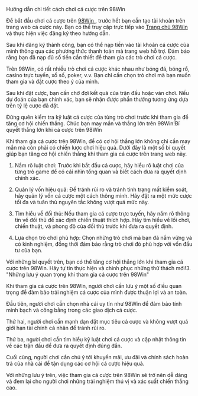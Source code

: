 Hướng dẫn chi tiết cách chơi cá cược trên 98Win

Để bắt đầu chơi cá cược trên <a href="https://98win.taxi/">98Win </a>, trước hết bạn cần tạo tài khoản trên trang web cá cược này. Bạn có thể truy cập trực tiếp vào <a href="https://98win.taxi/">Trang chủ 98Win </a> và thực hiện việc đăng ký theo hướng dẫn.

Sau khi đăng ký thành công, bạn có thể nạp tiền vào tài khoản cá cược của mình thông qua các phương thức thanh toán mà trang web hỗ trợ. Đảm bảo rằng bạn đã nạp đủ số tiền cần thiết để tham gia các trò chơi cá cược.

Trên 98Win, có rất nhiều trò chơi cá cược khác nhau như bóng đá, bóng rổ, casino trực tuyến, xổ số, poker, v.v. Bạn chỉ cần chọn trò chơi mà bạn muốn tham gia và đặt cược theo ý của mình.

Sau khi đặt cược, bạn cần chờ đợi kết quả của trận đấu hoặc ván chơi. Nếu dự đoán của bạn chính xác, bạn sẽ nhận được phần thưởng tương ứng dựa trên tỷ lệ cược đã đặt.

Đừng quên kiểm tra kỹ luật cá cược của từng trò chơi trước khi tham gia để tăng cơ hội chiến thắng. Chúc bạn may mắn và thắng lớn trên 98Win!Bí quyết thắng lớn khi cá cược trên 98Win

Khi tham gia cá cược trên 98Win, để có cơ hội thắng lớn không chỉ cần may mắn mà còn phải có chiến lược chơi hiệu quả. Dưới đây là một số bí quyết giúp bạn tăng cơ hội chiến thắng khi tham gia cá cược trên trang web này.

1. Nắm rõ luật chơi: Trước khi bắt đầu cá cược, hãy hiểu rõ luật chơi của từng trò game để có cái nhìn tổng quan và biết cách đưa ra quyết định chính xác.

2. Quản lý vốn hiệu quả: Để tránh rủi ro và tránh tình trạng mất kiểm soát, hãy quản lý vốn cá cược một cách thông minh. Hãy đặt ra một mức cược tối đa và tuân thủ nguyên tắc không vượt quá mức này.

3. Tìm hiểu về đối thủ: Nếu tham gia cá cược trực tuyến, hãy nắm rõ thông tin về đối thủ để xác định chiến thuật thích hợp. Hãy tìm hiểu về lối chơi, chiến thuật, và phong độ của đối thủ trước khi đưa ra quyết định.

4. Lựa chọn trò chơi phù hợp: Chọn những trò chơi mà bạn đã nắm vững và có kinh nghiệm, đồng thời đảm bảo rằng trò chơi đó phù hợp với vốn đầu tư của bạn. 

Với những bí quyết trên, bạn có thể tăng cơ hội thắng lớn khi tham gia cá cược trên 98Win. Hãy tự tin thực hiện và chinh phục những thử thách mới!3. "Những lưu ý quan trọng khi tham gia cá cược trên 98Win"

Khi tham gia cá cược trên 98Win, người chơi cần lưu ý một số điều quan trọng để đảm bảo trải nghiệm cá cược của mình được thuận lợi và an toàn.

Đầu tiên, người chơi cần chọn nhà cái uy tín như 98Win để đảm bảo tính minh bạch và công bằng trong các giao dịch cá cược.

Thứ hai, người chơi cần mạnh dạn đặt mục tiêu cá cược và không vượt quá giới hạn tài chính cá nhân để tránh rủi ro.

Thứ ba, người chơi cần tìm hiểu kỹ luật chơi cá cược và cập nhật thông tin về các trận đấu để đưa ra quyết định đúng đắn.

Cuối cùng, người chơi cần chú ý tới khuyến mãi, ưu đãi và chính sách hoàn trả của nhà cái để tận dụng các cơ hội cá cược hiệu quả.

Với những lưu ý trên, việc tham gia cá cược trên 98Win sẽ trở nên dễ dàng và đem lại cho người chơi những trải nghiệm thú vị và xác suất chiến thắng cao.